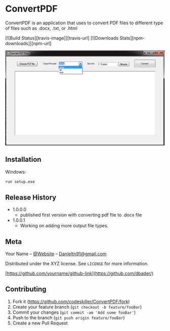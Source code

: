 # ConvertPDF
ConvertPDF is an application that uses to convert PDF files to different type of files such as .docx, .txt, or .html

[![Build Status][travis-image]][travis-url]
[![Downloads Stats][npm-downloads]][npm-url]

![](ConvertPDFFiles.png)

## Installation
Windows:

```sh
run setup.exe
```

## Release History

* 1.0.0.0
    * published first version with converting pdf file to .docx file
* 1.0.0.1
    * Working on adding more output file types.


## Meta

Your Name – [@Website](https://www.danielnguyen.xyz) – Danieltn91@gmail.com

Distributed under the XYZ license. See ``LICENSE`` for more information.

[https://github.com/yourname/github-link](https://github.com/dbader/)

## Contributing

1. Fork it (<https://github.com/codeskiller/ConvertPDF/fork>)
2. Create your feature branch (`git checkout -b feature/fooBar`)
3. Commit your changes (`git commit -am 'Add some fooBar'`)
4. Push to the branch (`git push origin feature/fooBar`)
5. Create a new Pull Request

<!-- Markdown link & img dfn's -->
[wiki]: https://github.com/codeskiller/ConvertPDF/wiki
